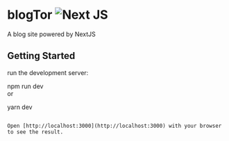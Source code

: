 # blogTor ![Next JS](https://img.shields.io/badge/Next-black?style=for-the-badge&logo=next.js&logoColor=white)

A blog site powered by NextJS



## Getting Started

run the development server:
<div>
npm run dev
 </div>
 or

 
yarn dev


```

Open [http://localhost:3000](http://localhost:3000) with your browser to see the result.

